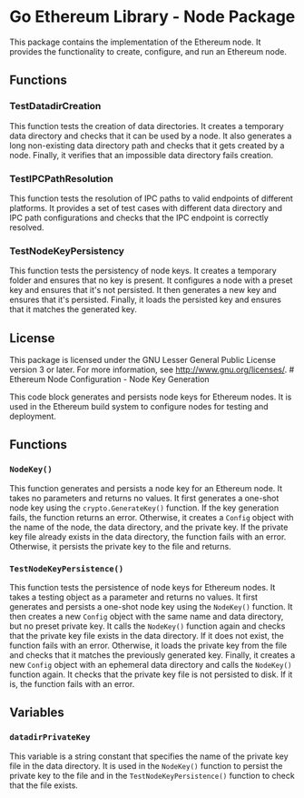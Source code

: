 # Go Ethereum Library - Node Package

This package contains the implementation of the Ethereum node. It provides the functionality to create, configure, and run an Ethereum node.

## Functions

### TestDatadirCreation

This function tests the creation of data directories. It creates a temporary data directory and checks that it can be used by a node. It also generates a long non-existing data directory path and checks that it gets created by a node. Finally, it verifies that an impossible data directory fails creation.

### TestIPCPathResolution

This function tests the resolution of IPC paths to valid endpoints of different platforms. It provides a set of test cases with different data directory and IPC path configurations and checks that the IPC endpoint is correctly resolved.

### TestNodeKeyPersistency

This function tests the persistency of node keys. It creates a temporary folder and ensures that no key is present. It configures a node with a preset key and ensures that it's not persisted. It then generates a new key and ensures that it's persisted. Finally, it loads the persisted key and ensures that it matches the generated key.

## License

This package is licensed under the GNU Lesser General Public License version 3 or later. For more information, see <http://www.gnu.org/licenses/>. # Ethereum Node Configuration - Node Key Generation

This code block generates and persists node keys for Ethereum nodes. It is used in the Ethereum build system to configure nodes for testing and deployment.

## Functions

### `NodeKey()`

This function generates and persists a node key for an Ethereum node. It takes no parameters and returns no values. It first generates a one-shot node key using the `crypto.GenerateKey()` function. If the key generation fails, the function returns an error. Otherwise, it creates a `Config` object with the name of the node, the data directory, and the private key. If the private key file already exists in the data directory, the function fails with an error. Otherwise, it persists the private key to the file and returns.

### `TestNodeKeyPersistence()`

This function tests the persistence of node keys for Ethereum nodes. It takes a testing object as a parameter and returns no values. It first generates and persists a one-shot node key using the `NodeKey()` function. It then creates a new `Config` object with the same name and data directory, but no preset private key. It calls the `NodeKey()` function again and checks that the private key file exists in the data directory. If it does not exist, the function fails with an error. Otherwise, it loads the private key from the file and checks that it matches the previously generated key. Finally, it creates a new `Config` object with an ephemeral data directory and calls the `NodeKey()` function again. It checks that the private key file is not persisted to disk. If it is, the function fails with an error.

## Variables

### `datadirPrivateKey`

This variable is a string constant that specifies the name of the private key file in the data directory. It is used in the `NodeKey()` function to persist the private key to the file and in the `TestNodeKeyPersistence()` function to check that the file exists.